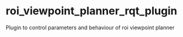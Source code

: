 # roi_viewpoint_planner_rqt_plugin

Plugin to control parameters and behaviour of roi viewpoint planner